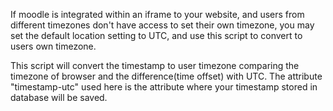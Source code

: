 If moodle is integrated within an iframe to your website, and users from different timezones don't have access to set their own timezone, you may set the default location setting to UTC, and use this script to convert to users own timezone.

This script will convert the timestamp to user timezone comparing the timezone of browser and the difference(time offset) with UTC.
The attribute "timestamp-utc" used here is the attribute where your timestamp stored in database will be saved.
